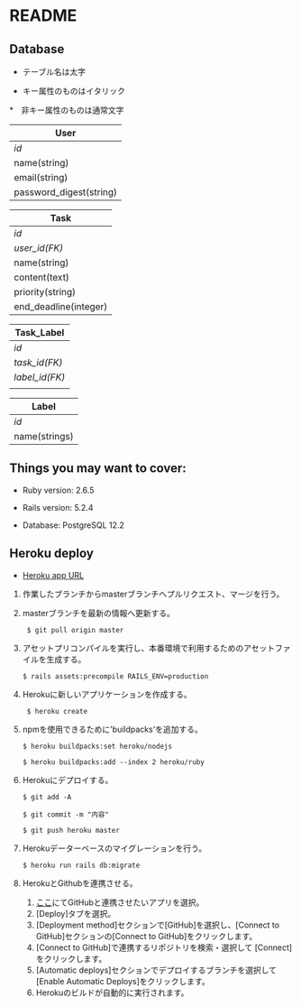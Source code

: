 # README

## Database

* テーブル名は太字

* キー属性のものはイタリック

*　非キー属性のものは通常文字

| **User**                |  
|-------------------------|
| *id*                    |
| name(string)            |
| email(string)           |
| password_digest(string) |


| **Task**              |  
|-----------------------|
| *id*                  |
| *user_id(FK)*         |
| name(string)          |
| content(text)         |
| priority(string)      |
| end_deadline(integer) |


| **Task_Label**  |  
|-----------------|
| *id*            |
| *task_id(FK)*   |
| *label_id(FK)*  |
|                 |


| **Label**       |  
|-----------------|
| *id*            |
| name(strings)   |


    
## Things you may want to cover:

* Ruby version: 2.6.5

* Rails version: 5.2.4

* Database: PostgreSQL 12.2

## Heroku deploy 

* [Heroku app URL](https://enigmatic-dawn-55684.herokuapp.com/)

1. 作業したブランチからmasterブランチへプルリクエスト、マージを行う。

2. masterブランチを最新の情報へ更新する。
    ```Bash:title
     $ git pull origin master
    ```
3. アセットプリコンパイルを実行し、本番環境で利用するためのアセットファイルを生成する。
     ```Bash:title
     $ rails assets:precompile RAILS_ENV=production
     ```

4. Herokuに新しいアプリケーションを作成する。
    ```Bash:title
     $ heroku create
    ```

5. npmを使用できるために'buildpacks'を追加する。
    ```Bash:title
    $ heroku buildpacks:set heroku/nodejs

    $ heroku buildpacks:add --index 2 heroku/ruby
    ```

6. Herokuにデプロイする。
    ```Bash:title
    $ git add -A
 
    $ git commit -m "内容"

    $ git push heroku master
    ```

7. Herokuデーターベースのマイグレーションを行う。
    ```Bash:title
    $ heroku run rails db:migrate
    ```

8. HerokuとGithubを連携させる。  
    1. [ここ](https://dashboard.heroku.com)にてGitHubと連携させたいアプリを選択。
    2. [Deploy]タブを選択。
    3. [Deployment method]セクションで[GitHub]を選択し、[Connect to GitHub]セクションの[Connect to GitHub]をクリックします。
    4. [Connect to GitHub]で連携するリポジトリを検索・選択して [Connect]をクリックします。
    5. [Automatic deploys]セクションでデプロイするブランチを選択して [Enable Automatic Deploys]をクリックします。
    6. Herokuのビルドが自動的に実行されます。
 
 

